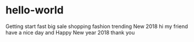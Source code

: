 # hello-world
Getting start fast big sale shopping fashion trending New 2018
hi my friend have a nice day
and Happy New year 2018
thank you
